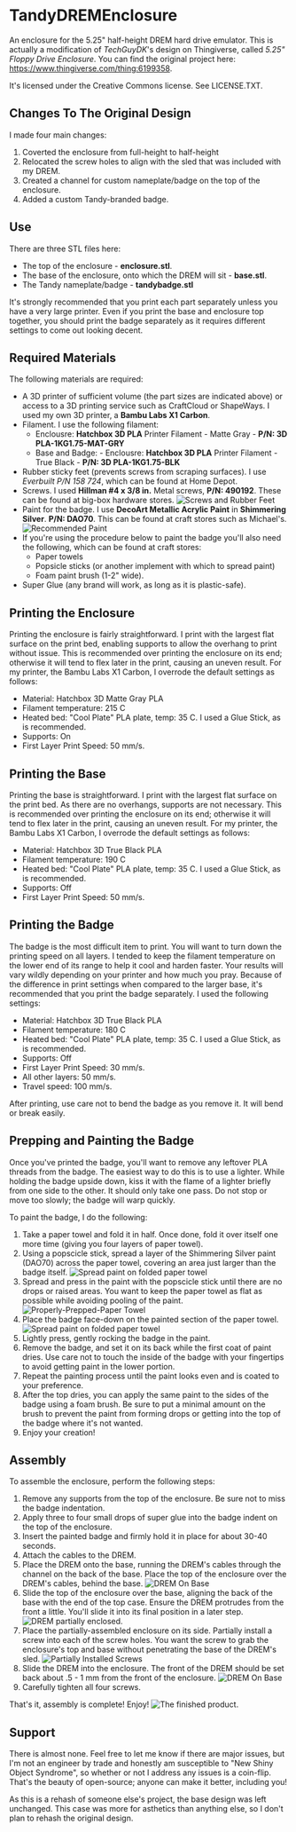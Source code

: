 # TandyDREMEnclosure

An enclosure for the 5.25" half-height DREM hard drive emulator.  This is actually a modification of *TechGuyDK*'s design on Thingiverse, called *5.25" Floppy Drive Enclosure*.  You can find the original project here: https://www.thingiverse.com/thing:6199358.

It's licensed under the Creative Commons license.  See LICENSE.TXT.

## Changes To The Original Design

I made four main changes:

1. Coverted the enclosure from full-height to half-height
2. Relocated the screw holes to align with the sled that was included with my DREM.
3. Created a channel for custom nameplate/badge on the top of the enclosure.
4. Added a custom Tandy-branded badge.

## Use

There are three STL files here:

- The top of the enclosure - **enclosure.stl**.
- The base of the enclosure, onto which the DREM will sit - **base.stl**.  
- The Tandy nameplate/badge - **tandybadge.stl**

It's strongly recommended that you print each part separately unless you have a very large printer.  Even if you print the base and enclosure top together, you should print the badge separately as it requires different settings to come out looking decent.

## Required Materials

The following materials are required:

- A 3D printer of sufficient volume (the part sizes are indicated above) or access to a 3D printing service such as CraftCloud or ShapeWays.  I used my own 3D printer, a **Bambu Labs X1 Carbon**.
- Filament.  I use the following filament:
    - Enclousre: **Hatchbox 3D PLA** Printer Filament - Matte Gray - **P/N: 3D PLA-1KG1.75-MAT-GRY**
    - Base and Badge: - Enclousre: **Hatchbox 3D PLA** Printer Filament - True Black - **P/N: 3D PLA-1KG1.75-BLK**
- Rubber sticky feet (prevents screws from scraping surfaces).  I use *Everbuilt P/N 158 724*, which can be found at Home Depot.
- Screws.  I used **Hillman #4 x 3/8 in.** Metal screws, **P/N: 490192**.  These can be found at big-box hardware stores. ![Screws and Rubber Feet](pic/screws-feet.jpg)
- Paint for the badge.  I use **DecoArt Metallic Acrylic Paint** in **Shimmering Silver**.  **P/N: DAO70**.  This can be found at craft stores such as Michael's. ![Recommended Paint](pic/paintbottle.jpg)
- If you're using the procedure below to paint the badge you'll also need the following, which can be found at craft stores:
    - Paper towels
    - Popsicle sticks (or another implement with which to spread paint)
    - Foam paint brush (1-2" wide).
- Super Glue (any brand will work, as long as it is plastic-safe).

## Printing the Enclosure

Printing the enclosure is fairly straightforward.  I print with the largest flat surface on the print bed, enabling supports to allow the overhang to print without issue.  This is recommended over printing the enclosure on its end; otherwise it will tend to flex later in the print, causing an uneven result.  For my printer, the Bambu Labs X1 Carbon, I overrode the default settings as follows:

* Material: Hatchbox 3D  Matte Gray PLA
* Filament temperature: 215 C
* Heated bed: "Cool Plate" PLA plate, temp: 35 C.  I used a Glue Stick, as is recommended.
* Supports: On
* First Layer Print Speed: 50 mm/s.

## Printing the Base

Printing the base is straightforward.  I print with the largest flat surface on the print bed.  As there are no overhangs, supports are not necessary.  This is recommended over printing the enclosure on its end; otherwise it will tend to flex later in the print, causing an uneven result.  For my printer, the Bambu Labs X1 Carbon, I overrode the default settings as follows:

* Material: Hatchbox 3D  True Black PLA
* Filament temperature: 190 C
* Heated bed: "Cool Plate" PLA plate, temp: 35 C.  I used a Glue Stick, as is recommended.
* Supports: Off
* First Layer Print Speed: 50 mm/s.

## Printing the Badge

The badge is the most difficult item to print.  You will want to turn down the printing speed on all layers.  I tended to keep the filament temperature on the lower end of its range to help it cool and harden faster.  Your results will vary wildly depending on your printer and how much you pray.  Because of the difference in print settings when compared to the larger base, it's recommended that you print the badge separately.  I used the following settings:

* Material: Hatchbox 3D  True Black PLA
* Filament temperature: 180 C
* Heated bed: "Cool Plate" PLA plate, temp: 35 C.  I used a Glue Stick, as is recommended.
* Supports: Off
* First Layer Print Speed: 30 mm/s.
* All other layers: 50 mm/s.
* Travel speed: 100 mm/s.

After printing, use care not to bend the badge as you remove it.  It will bend or break easily.  

## Prepping and Painting the Badge

Once you've printed the badge, you'll want to remove any leftover PLA threads from the badge.  The easiest way to do this is to use a lighter.  While holding the badge upside down, kiss it with the flame of a lighter briefly from one side to the other.  It should only take one pass.  Do not stop or move too slowly; the badge will warp quickly.

To paint the badge, I do the following: 
1. Take a paper towel and fold it in half.  Once done, fold it over itself one more time (giving you four layers of paper towel).
1. Using a popscicle stick, spread a layer of the Shimmering Silver paint (DAO70) across the paper towel, covering an area just larger than the badge itself. ![Spread paint on folded paper towel](pic/spread.jpg)
1. Spread and press in the paint with the popscicle stick until there are no drops or raised areas.  You want to keep the paper towel as flat as possible while avoiding pooling of the paint. ![Properly-Prepped-Paper Towel](pic/paint.jpg)
1. Place the badge face-down on the painted section of the paper towel. ![Spread paint on folded paper towel](pic/pbadge.jpg)
1. Lightly press, gently rocking the badge in the paint.
1. Remove the badge, and set it on its back while the first coat of paint dries.  Use care not to touch the inside of the badge with your fingertips to avoid getting paint in the lower portion.
1. Repeat the painting process until the paint looks even and is coated to your preference.
1. After the top dries, you can apply the same paint to the sides of the badge using a foam brush.  Be sure to put a minimal amount on the brush to prevent the paint from forming drops or getting into the top of the badge where it's not wanted.
1. Enjoy your creation!

## Assembly

To assemble the enclosure, perform the following steps:

1. Remove any supports from the top of the enclosure.  Be sure not to miss the badge indentation.
1. Apply three to four small drops of super glue into the badge indent on the top of the enclosure.
1. Insert the painted badge and firmly hold it in place for about 30-40 seconds.
1. Attach the cables to the DREM.
1. Place the DREM onto the base, running the DREM's cables through the channel on the back of the base.  Place the top of the enclosure over the DREM's cables, behind the base. ![DREM On Base](pic/assemble1.jpg)
1. Slide the top of the enclosure over the base, aligning the back of the base with the end of the top case.  Ensure the DREM protrudes from the front a little.  You'll slide it into its final position in a later step.  ![DREM partially enclosed.](pic/assemble2.jpg)
1. Place the partially-assembled enclosure on its side.  Partially install a screw into each of the screw holes.  You want the screw to grab the enclosure's top and base without penetrating the base of the DREM's sled.  ![Partially Installed Screws](pic/assemble3.jpg)
1. Slide the DREM into the enclosure.  The front of the DREM should be set back about .5 - 1 mm from the front of the enclosure.  ![DREM On Base](pic/assemble4.jpg)
1. Carefully tighten all four screws.

That's it, assembly is complete!  Enjoy!
![The finished product.](pic/finished.jpg)

## Support

There is almost none.  Feel free to let me know if there are major issues, but I'm not an engineer by trade and honestly am susceptible to "New Shiny Object Syndrome", so whether or not I address any issues is a coin-flip.  That's the beauty of open-source; anyone can make it better, including you! 

As this is a rehash of someone else's project, the base design was left unchanged.  This case was more for asthetics than anything else, so I don't plan to rehash the original design.